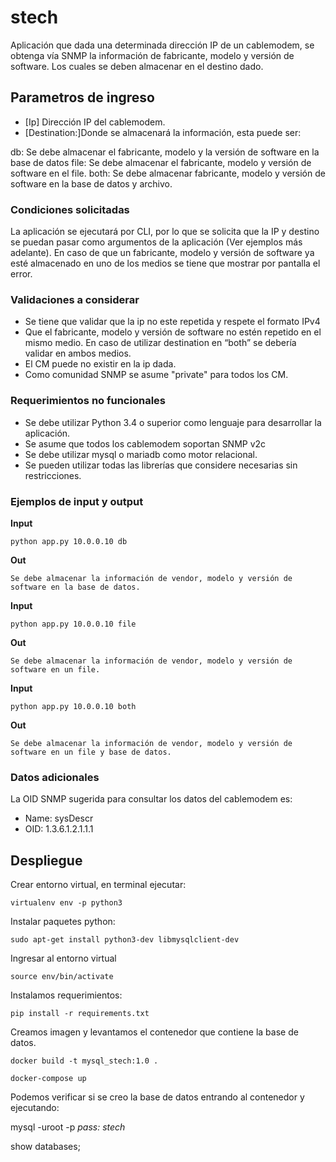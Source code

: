 # stech

Aplicación que dada una determinada dirección IP de un cablemodem, se obtenga vía SNMP la información de fabricante, modelo y versión de software. Los cuales se deben almacenar en el destino dado.
## Parametros de ingreso 

* [Ip] Dirección IP del cablemodem.
* [Destination:]Donde se almacenará la información, esta puede ser:

db: Se debe almacenar el fabricante, modelo y la versión de software en la base de datos
file: Se debe almacenar el fabricante, modelo y versión de software en el file.
both: Se debe almacenar fabricante, modelo y versión de software en la base de datos y archivo.

### Condiciones solicitadas

La aplicación se ejecutará por CLI, por lo que se solicita que la IP y destino se puedan pasar como argumentos de la aplicación (Ver ejemplos más adelante). En caso de que un fabricante, modelo y versión de software ya esté almacenado en uno de los medios se tiene que mostrar por pantalla el error.

### Validaciones a considerar

* Se tiene que validar que la ip no este repetida y respete el formato IPv4
* Que el fabricante, modelo y versión de software no estén repetido en el mismo medio. En caso de utilizar destination en “both” se debería validar en ambos medios.
* El CM puede no existir en la ip dada.
* Como comunidad SNMP se asume "private" para todos los CM.


### Requerimientos no funcionales

* Se debe utilizar Python 3.4 o superior como lenguaje para desarrollar la aplicación.
* Se asume que todos los cablemodem soportan SNMP v2c
* Se debe utilizar mysql o mariadb como motor relacional.
* Se pueden utilizar todas las librerías que considere necesarias sin restricciones.

### Ejemplos de input y output

**Input**
```
python app.py 10.0.0.10 db
```

**Out**
```
Se debe almacenar la información de vendor, modelo y versión de software en la base de datos.
```

**Input**
```
python app.py 10.0.0.10 file
```

**Out**
```
Se debe almacenar la información de vendor, modelo y versión de software en un file.
```

**Input**
```
python app.py 10.0.0.10 both
```

**Out**
```
Se debe almacenar la información de vendor, modelo y versión de software en un file y base de datos.
```

### Datos adicionales

La OID SNMP sugerida para consultar los datos del cablemodem es:
* Name: sysDescr
* OID: 1.3.6.1.2.1.1.1

## Despliegue 

Crear entorno virtual, en terminal ejecutar:
```
virtualenv env -p python3
```

Instalar paquetes python:

```
sudo apt-get install python3-dev libmysqlclient-dev
```

Ingresar al entorno virtual

```
source env/bin/activate
```

Instalamos requerimientos:

```
pip install -r requirements.txt
```


Creamos imagen y levantamos el contenedor que contiene la base de datos.

```
docker build -t mysql_stech:1.0 .              

docker-compose up
```

Podemos verificar si se creo la base de datos entrando al contenedor y ejecutando:

mysql -uroot -p
_pass: stech_

show databases;


